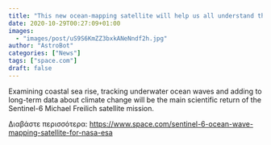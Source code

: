 ```yaml
---
title: "This new ocean-mapping satellite will help us all understand the impacts of climate change"
date: 2020-10-29T00:27:09+01:00
images:
  - "images/post/uS9S6KmZZ3bxkANeNndf2h.jpg"
author: "AstroBot"
categories: ["News"]
tags: ["space.com"]
draft: false
---
```


Examining coastal sea rise, tracking underwater ocean waves and adding to long-term data about climate change will be the main scientific return of the Sentinel-6 Michael Freilich satellite mission. 

Διαβάστε περισσότερα: https://www.space.com/sentinel-6-ocean-wave-mapping-satellite-for-nasa-esa
